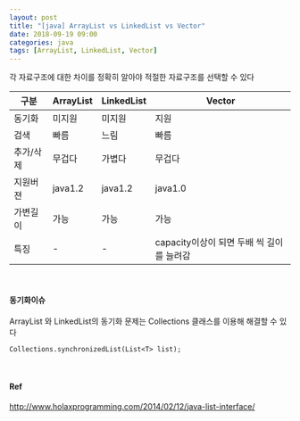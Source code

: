 ```yaml
---
layout: post
title: "[java] ArrayList vs LinkedList vs Vector"
date: 2018-09-19 09:00
categories: java
tags: [ArrayList, LinkedList, Vector]
---
```


각 자료구조에 대한 차이를 정확히 알아야 적절한 자료구조를 선택할 수 있다

| 구분      | ArrayList | LinkedList | Vector                                    |
| --------- | --------- | ---------- | ----------------------------------------- |
| 동기화    | 미지원    | 미지원     | 지원                                      |
| 검색      | 빠름      | 느림       | 빠름                                      |
| 추가/삭제 | 무겁다    | 가볍다     | 무겁다                                    |
| 지원버젼  | java1.2   | java1.2    | java1.0                                   |
| 가변길이  | 가능      | 가능       | 가능                                      |
| 특징      | -         | -          | capacity이상이 되면 두배 씩 길이를 늘려감 |

<br>

#### 동기화이슈

ArrayList 와 LinkedList의 동기화 문제는 Collections 클래스를 이용해 해결할 수 있다

```
Collections.synchronizedList(List<T> list);
```

<br>

#### Ref

http://www.holaxprogramming.com/2014/02/12/java-list-interface/
